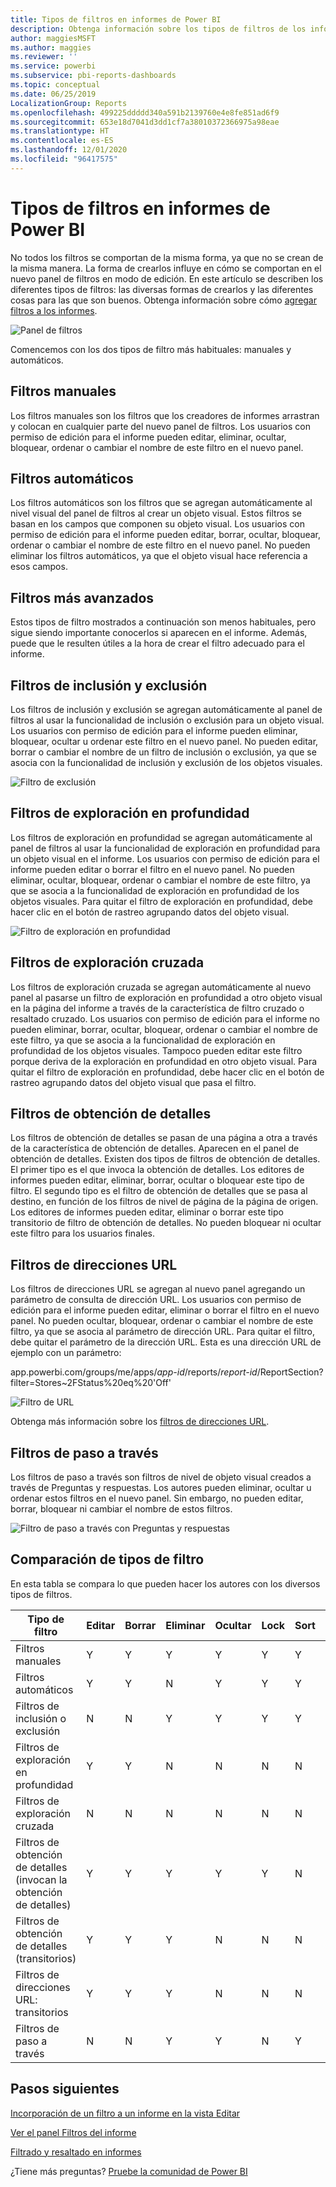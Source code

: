 ```yaml
---
title: Tipos de filtros en informes de Power BI
description: Obtenga información sobre los tipos de filtros de los informes en Power BI, incluido el filtro de página, de visualización o de informe.
author: maggiesMSFT
ms.author: maggies
ms.reviewer: ''
ms.service: powerbi
ms.subservice: pbi-reports-dashboards
ms.topic: conceptual
ms.date: 06/25/2019
LocalizationGroup: Reports
ms.openlocfilehash: 499225ddddd340a591b2139760e4e8fe851ad6f9
ms.sourcegitcommit: 653e18d7041d3dd1cf7a38010372366975a98eae
ms.translationtype: HT
ms.contentlocale: es-ES
ms.lasthandoff: 12/01/2020
ms.locfileid: "96417575"
---
```

# <a name="types-of-filters-in-power-bi-reports"></a>Tipos de filtros en informes de Power BI

No todos los filtros se comportan de la misma forma, ya que no se crean de la misma manera. La forma de crearlos influye en cómo se comportan en el nuevo panel de filtros en modo de edición. En este artículo se describen los diferentes tipos de filtros: las diversas formas de crearlos y las diferentes cosas para las que son buenos. Obtenga información sobre cómo [agregar filtros a los informes](power-bi-report-add-filter.md). 

![Panel de filtros](media/power-bi-report-filter-types/power-bi-filter-pane.png)

Comencemos con los dos tipos de filtro más habituales: manuales y automáticos.

## <a name="manual-filters"></a>Filtros manuales 

Los filtros manuales son los filtros que los creadores de informes arrastran y colocan en cualquier parte del nuevo panel de filtros. Los usuarios con permiso de edición para el informe pueden editar, eliminar, ocultar, bloquear, ordenar o cambiar el nombre de este filtro en el nuevo panel.

## <a name="automatic-filters"></a>Filtros automáticos 

Los filtros automáticos son los filtros que se agregan automáticamente al nivel visual del panel de filtros al crear un objeto visual. Estos filtros se basan en los campos que componen su objeto visual. Los usuarios con permiso de edición para el informe pueden editar, borrar, ocultar, bloquear, ordenar o cambiar el nombre de este filtro en el nuevo panel. No pueden eliminar los filtros automáticos, ya que el objeto visual hace referencia a esos campos.

## <a name="more-advanced-filters"></a>Filtros más avanzados

Estos tipos de filtro mostrados a continuación son menos habituales, pero sigue siendo importante conocerlos si aparecen en el informe. Además, puede que le resulten útiles a la hora de crear el filtro adecuado para el informe.

## <a name="include-and-exclude-filters"></a>Filtros de inclusión y exclusión

Los filtros de inclusión y exclusión se agregan automáticamente al panel de filtros al usar la funcionalidad de inclusión o exclusión para un objeto visual. Los usuarios con permiso de edición para el informe pueden eliminar, bloquear, ocultar u ordenar este filtro en el nuevo panel. No pueden editar, borrar o cambiar el nombre de un filtro de inclusión o exclusión, ya que se asocia con la funcionalidad de inclusión y exclusión de los objetos visuales.

![Filtro de exclusión](media/power-bi-report-filter-types/power-bi-filters-exclude.png)

## <a name="drill-down-filters"></a>Filtros de exploración en profundidad

Los filtros de exploración en profundidad se agregan automáticamente al panel de filtros al usar la funcionalidad de exploración en profundidad para un objeto visual en el informe. Los usuarios con permiso de edición para el informe pueden editar o borrar el filtro en el nuevo panel. No pueden eliminar, ocultar, bloquear, ordenar o cambiar el nombre de este filtro, ya que se asocia a la funcionalidad de exploración en profundidad de los objetos visuales. Para quitar el filtro de exploración en profundidad, debe hacer clic en el botón de rastreo agrupando datos del objeto visual.

![Filtro de exploración en profundidad](media/power-bi-report-filter-types/power-bi-filters-drill-down.png)

## <a name="cross-drill-filters"></a>Filtros de exploración cruzada

Los filtros de exploración cruzada se agregan automáticamente al nuevo panel al pasarse un filtro de exploración en profundidad a otro objeto visual en la página del informe a través de la característica de filtro cruzado o resaltado cruzado. Los usuarios con permiso de edición para el informe no pueden eliminar, borrar, ocultar, bloquear, ordenar o cambiar el nombre de este filtro, ya que se asocia a la funcionalidad de exploración en profundidad de los objetos visuales. Tampoco pueden editar este filtro porque deriva de la exploración en profundidad en otro objeto visual. Para quitar el filtro de exploración en profundidad, debe hacer clic en el botón de rastreo agrupando datos del objeto visual que pasa el filtro.

## <a name="drillthrough-filters"></a>Filtros de obtención de detalles

Los filtros de obtención de detalles se pasan de una página a otra a través de la característica de obtención de detalles. Aparecen en el panel de obtención de detalles. Existen dos tipos de filtros de obtención de detalles. El primer tipo es el que invoca la obtención de detalles. Los editores de informes pueden editar, eliminar, borrar, ocultar o bloquear este tipo de filtro. El segundo tipo es el filtro de obtención de detalles que se pasa al destino, en función de los filtros de nivel de página de la página de origen. Los editores de informes pueden editar, eliminar o borrar este tipo transitorio de filtro de obtención de detalles. No pueden bloquear ni ocultar este filtro para los usuarios finales.

## <a name="url-filters"></a>Filtros de direcciones URL

Los filtros de direcciones URL se agregan al nuevo panel agregando un parámetro de consulta de dirección URL. Los usuarios con permiso de edición para el informe pueden editar, eliminar o borrar el filtro en el nuevo panel. No pueden ocultar, bloquear, ordenar o cambiar el nombre de este filtro, ya que se asocia al parámetro de dirección URL. Para quitar el filtro, debe quitar el parámetro de la dirección URL. Esta es una dirección URL de ejemplo con un parámetro:

app.powerbi.com/groups/me/apps/*app-id*/reports/*report-id*/ReportSection?filter=Stores~2FStatus%20eq%20'Off'

![Filtro de URL](media/power-bi-report-filter-types/power-bi-filter-url.png)

Obtenga más información sobre los [filtros de direcciones URL](../collaborate-share/service-url-filters.md).

## <a name="pass-through-filters"></a>Filtros de paso a través

Los filtros de paso a través son filtros de nivel de objeto visual creados a través de Preguntas y respuestas. Los autores pueden eliminar, ocultar u ordenar estos filtros en el nuevo panel. Sin embargo, no pueden editar, borrar, bloquear ni cambiar el nombre de estos filtros.

![Filtro de paso a través con Preguntas y respuestas](media/power-bi-report-filter-types/power-bi-filters-qna.png)

## <a name="comparing-filter-types"></a>Comparación de tipos de filtro

En esta tabla se compara lo que pueden hacer los autores con los diversos tipos de filtros.

| Tipo de filtro | Editar | Borrar | Eliminar | Ocultar | Lock | Sort | Cambiar nombre |
|----|----|----|----|----|----|----|----|
| Filtros manuales | Y | Y | Y | Y | Y | Y | Y |
| Filtros automáticos | Y | Y | N | Y | Y | Y | Y |
| Filtros de inclusión o exclusión | N | N | Y | Y | Y | Y | N |
| Filtros de exploración en profundidad | Y | Y | N | N | N | N | N |
| Filtros de exploración cruzada | N | N | N | N | N | N | N |
| Filtros de obtención de detalles (invocan la obtención de detalles) | Y | Y | Y | Y | Y | N | N |
| Filtros de obtención de detalles (transitorios) | Y | Y | Y | N | N | N | N |
| Filtros de direcciones URL: transitorios | Y | Y | Y | N | N | N | N |
| Filtros de paso a través | N | N | Y | Y | N | Y | N |



## <a name="next-steps"></a>Pasos siguientes

[Incorporación de un filtro a un informe en la vista Editar](power-bi-report-add-filter.md)

[Ver el panel Filtros del informe](../consumer/end-user-report-filter.md)

[Filtrado y resaltado en informes](power-bi-reports-filters-and-highlighting.md)

¿Tiene más preguntas? [Pruebe la comunidad de Power BI](https://community.powerbi.com/)
